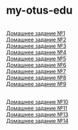 # my-otus-edu
<br><a href="https://github.com/aytugana/my-otus-edu/tree/master/lesson-01">Домашнее задание №1</a>
<br><a href="https://github.com/aytugana/my-otus-edu/tree/master/lesson-02">Домашнее задание №2</a>
<br><a href="https://github.com/aytugana/my-otus-edu/tree/master/lesson-03">Домашнее задание №3</a>
<br><a href="https://github.com/aytugana/my-otus-edu/tree/master/lesson-04">Домашнее задание №4</a>
<br><a href="https://github.com/aytugana/my-otus-edu/tree/master/lesson-05">Домашнее задание №5</a>
<br><a href="https://github.com/aytugana/my-otus-edu/tree/master/lesson-06">Домашнее задание №6</a>
<br><a href="https://github.com/aytugana/my-otus-edu/tree/master/lesson-07">Домашнее задание №7</a>
<br><a href="https://github.com/aytugana/my-otus-edu/tree/master/lesson-08">Домашнее задание №8</a>
<br><a href="https://github.com/aytugana/my-otus-edu/tree/master/lesson-09">Домашнее задание №9</a>

<br><a href="https://github.com/aytugana/my-otus-edu/tree/master/lesson-10">Домашнее задание №10</a>
<br><a href="https://github.com/aytugana/my-otus-edu/tree/master/lesson-11">Домашнее задание №11</a>
<br><a href="https://github.com/aytugana/my-otus-edu/tree/master/lesson-13">Домашнее задание №13</a>
<br><a href="https://github.com/aytugana/my-otus-edu/tree/master/lesson-14">Домашнее задание №14</a>
